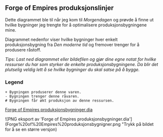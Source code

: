 ## Forge of Empires produksjonslinjer

Dette diagrammet ble til når jeg kom til _Morgendagen_ og prøvde å finne ut hvilke bygninger jeg trengte for å optimalisere produksjonsbygningene mine.

Diagrammet nedenfor viser hvilke bygninger hver enkelt produksjonsbygning fra _Den moderne tid_ og fremover trenger for å produsere råstoff.

_Tips: Last ned diagrammet eller bildefilen og gjør dine egne notat for hvilke ressurser du har som styrker de enkelte produksjonsbygningene. Da blir det plutselig veldig lett å se hvilke bygninger du skal satse på å bygge._

### Legend

```
+ Bygningen produserer denne varen.
- Bygningen trenger denne råvaren.
# Bygningen får økt produksjon av denne ressursen.
```

[Forge of Empires produksjonsbygninger.dia](Forge%20of%20Empires%20produksjonsbygnigner.dia)

![PNG eksport av 'Forge of Empires produksjonsbygninger.dia'](Forge%20of%20Empires%20produksjonsbygnigner.png "Trykk på bildet for å se en større versjon)
